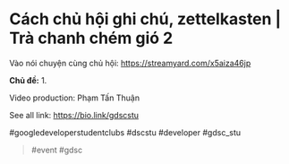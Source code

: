 # Cách chủ hội ghi chú, zettelkasten | Trà chanh chém gió 2

Vào nói chuyện cùng chủ hội: https://streamyard.com/x5aiza46jp

**Chủ đề:**
1.

Video production: Phạm Tấn Thuận

See all link: https://bio.link/gdscstu

#googledeveloperstudentclubs #dscstu #developer #gdsc_stu

> #event #gdsc

